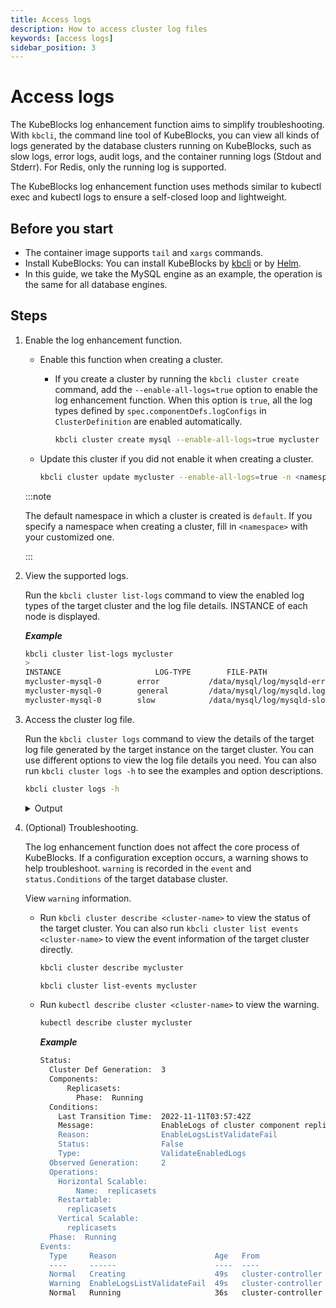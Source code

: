 ```yaml
---
title: Access logs
description: How to access cluster log files
keywords: [access logs]
sidebar_position: 3
---
```


# Access logs

The KubeBlocks log enhancement function aims to simplify troubleshooting. With `kbcli`, the command line tool of KubeBlocks, you can view all kinds of logs generated by the database clusters running on KubeBlocks, such as slow logs, error logs, audit logs, and the container running logs (Stdout and Stderr). For Redis, only the running log is supported.

The KubeBlocks log enhancement function uses methods similar to kubectl exec and kubectl logs to ensure a self-closed loop and lightweight.

## Before you start

- The container image supports `tail` and `xargs` commands.
- Install KubeBlocks: You can install KubeBlocks by [kbcli](./../installation/install-with-kbcli/install-kubeblocks-with-kbcli.md) or by [Helm](./../installation/install-with-helm/install-kubeblocks-with-helm.md).
- In this guide, we take the MySQL engine as an example, the operation is the same for all database engines.

## Steps

1. Enable the log enhancement function.

   * Enable this function when creating a cluster.

     * If you create a cluster by running the `kbcli cluster create` command, add the `--enable-all-logs=true` option to enable the log enhancement function. When this option is `true`, all the log types defined by `spec.componentDefs.logConfigs` in `ClusterDefinition` are enabled automatically.

       ```bash
       kbcli cluster create mysql --enable-all-logs=true mycluster
       ```

   * Update this cluster if you did not enable it when creating a cluster.

       ```bash
       kbcli cluster update mycluster --enable-all-logs=true -n <namespace>
       ```

    :::note

    The default namespace in which a cluster is created is `default`. If you specify a namespace when creating a cluster, fill in `<namespace>` with your customized one.

    :::

2. View the supported logs.

   Run the `kbcli cluster list-logs` command to view the enabled log types of the target cluster and the log file details. INSTANCE of each node is displayed.

   ***Example***

   ```bash
   kbcli cluster list-logs mycluster
   >
   INSTANCE                     LOG-TYPE        FILE-PATH                                   SIZE        LAST-WRITTEN                          COMPONENT
   mycluster-mysql-0        error           /data/mysql/log/mysqld-error.log            6.4K        Feb 06, 2023 09:13 (UTC+00:00)        mysql
   mycluster-mysql-0        general         /data/mysql/log/mysqld.log                  5.9M        Feb 06, 2023 09:13 (UTC+00:00)        mysql
   mycluster-mysql-0        slow            /data/mysql/log/mysqld-slowquery.log        794         Feb 06, 2023 09:13 (UTC+00:00)        mysql       
   ```

3. Access the cluster log file.

   Run the `kbcli cluster logs` command to view the details of the target log file generated by the target instance on the target cluster. You can use different options to view the log file details you need.
   You can also run `kbcli cluster logs -h` to see the examples and option descriptions.

   ```bash
   kbcli cluster logs -h
   ```

    <details>

    <summary>Output</summary>

   ```bash
   Access cluster log file

   Examples:
     # Return snapshot logs from cluster mycluster with default primary instance (stdout)
     kbcli cluster logs mycluster

     # Display only the most recent 20 lines from cluster mycluster with default primary instance (stdout)
     kbcli cluster logs --tail=20 mycluster

     # Return snapshot logs from cluster mycluster with specify instance my-instance-0 (stdout)
     kbcli cluster logs mycluster --instance my-instance-0

     # Return snapshot logs from cluster mycluster with specify instance my-instance-0 and specify container
     # my-container (stdout)
     kbcli cluster logs mycluster --instance my-instance-0 -c my-container

     # Return slow logs from cluster mycluster with default primary instance
     kbcli cluster logs mycluster --file-type=slow

     # Begin streaming the slow logs from cluster mycluster with default primary instance
     kbcli cluster logs -f mycluster --file-type=slow

     # Return the specify file logs from cluster mycluster with specify instance my-instance-0
     kbcli cluster logs mycluster --instance my-instance-0 --file-path=/var/log/yum.log

     # Return the specify file logs from cluster mycluster with specify instance my-instance-0 and specify
     # container my-container
     kbcli cluster logs mycluster --instance my-instance-0 -c my-container --file-path=/var/log/yum.log
   ```
   </details>

4. (Optional) Troubleshooting.

     The log enhancement function does not affect the core process of KubeBlocks. If a configuration exception occurs, a warning shows to help troubleshoot.
     `warning` is recorded in the `event` and `status.Conditions` of the target database cluster.

     View `warning` information.

     - Run `kbcli cluster describe <cluster-name>` to view the status of the target cluster. You can also run `kbcli cluster list events <cluster-name>` to view the event information of the target cluster directly.

       ```bash
       kbcli cluster describe mycluster
       ```

       ```bash
       kbcli cluster list-events mycluster
       ```

     - Run `kubectl describe cluster <cluster-name>` to view the warning.

       ```bash
       kubectl describe cluster mycluster
       ```
  
        ***Example***

        ```bash
        Status:
          Cluster Def Generation:  3
          Components:
              Replicasets:
                Phase:  Running
          Conditions:
            Last Transition Time:  2022-11-11T03:57:42Z
            Message:               EnableLogs of cluster component replicasets has invalid value [errora slowa] which isn't defined in cluster definition component replicasets
            Reason:                EnableLogsListValidateFail
            Status:                False
            Type:                  ValidateEnabledLogs
          Observed Generation:     2
          Operations:
            Horizontal Scalable:
                Name:  replicasets
            Restartable:
              replicasets
            Vertical Scalable:
              replicasets
          Phase:  Running
        Events:
          Type     Reason                      Age   From                Message
          ----     ------                      ----  ----                -------
          Normal   Creating                    49s   cluster-controller  Start Creating in Cluster: release-name-error
          Warning  EnableLogsListValidateFail  49s   cluster-controller  EnableLogs of cluster component replicasets has invalid value [errora slowa] which isn't defined in cluster definition component replicasets
          Normal   Running                     36s   cluster-controller  Cluster: release-name-error is ready, current phase is Running
        ```
